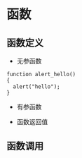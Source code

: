 # 函数

## 函数定义

- 无参函数

```
function alert_hello()
{
  alert("hello");
}
```

- 有参函数

- 函数返回值



## 函数调用